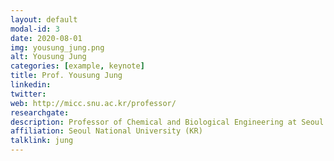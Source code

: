 ```yaml
---
layout: default
modal-id: 3
date: 2020-08-01
img: yousung_jung.png
alt: Yousung Jung
categories: [example, keynote]
title: Prof. Yousung Jung
linkedin: 
twitter: 
web: http://micc.snu.ac.kr/professor/
researchgate: 
description: Professor of Chemical and Biological Engineering at Seoul National University
affiliation: Seoul National University (KR)
talklink: jung
---
```

